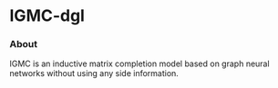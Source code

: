# IGMC-dgl

### About
IGMC is an inductive matrix completion model based on graph neural networks without using any side information.  

